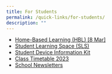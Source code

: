```yaml
---
title: For Students
permalink: /quick-links/for-students/
description: ""
---
```

*   [Home-Based Learning (HBL) [8 Mar]](https://newtownsec-moe-edu-sg-admin.cwp.sg/about-us/links/students/home-based-learning-hbl)
*   [Student Learning Space (SLS)](https://vle.learning.moe.edu.sg/login)
*   [Student Device Information Kit](https://newtownsec.moe.edu.sg/qql/slot/u174/Updated%20Student%20Device%20Information%20KitNTSS_10%20Jan%202023.pdf)
*   [Class Timetable 2023](https://newtownsec.moe.edu.sg/others/announcements/class-timetable-2023)
*   [School Newsletters](https://newtownsec.moe.edu.sg/about-us/links/parents/school-newsletters)